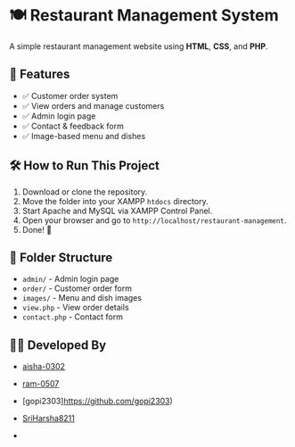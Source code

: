 # 🍽️ Restaurant Management System

A simple restaurant management website using **HTML**, **CSS**, and **PHP**.

## 📌 Features
- ✅ Customer order system
- ✅ View orders and manage customers
- ✅ Admin login page
- ✅ Contact & feedback form
- ✅ Image-based menu and dishes

## 🛠️ How to Run This Project
1. Download or clone the repository.
2. Move the folder into your XAMPP `htdocs` directory.
3. Start Apache and MySQL via XAMPP Control Panel.
4. Open your browser and go to `http://localhost/restaurant-management`.
5. Done! 🎉

## 📁 Folder Structure
- `admin/` - Admin login page
- `order/` - Customer order form
- `images/` - Menu and dish images
- `view.php` - View order details
- `contact.php` - Contact form


## 👩‍💻 Developed By
- [aisha-0302](https://github.com/aisha-0302)
- [ram-0507](https://github.com/ram-0507)
- [gopi2303]https://github.com/gopi2303)
- [SriHarsha8211](https://github.com/SriHarsha8211)

- 
